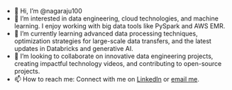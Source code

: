 - 👋 Hi, I’m @nagaraju100
- 👀 I’m interested in data engineering, cloud technologies, and machine learning. I enjoy working with big data tools like PySpark and AWS EMR.
- 🌱 I’m currently learning advanced data processing techniques, optimization strategies for large-scale data transfers, and the latest updates in Databricks and generative AI.
- 💞️ I’m looking to collaborate on innovative data engineering projects, creating impactful technology videos, and contributing to open-source projects.
- 📫 How to reach me: Connect with me on  [LinkedIn](https://www.linkedin.com/in/nagaraju-gajula-0a408427/) or [email me](nagarajugajula100@gmail.com).

<!---
nagaraju100/nagaraju100 is a ✨ special ✨ repository because its `README.md` (this file) appears on your GitHub profile.
You can click the Preview link to take a look at your changes.
--->
